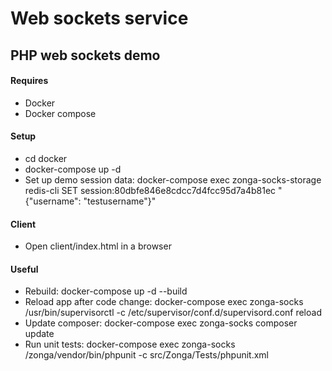 # Web sockets service

## PHP web sockets demo

#### Requires

* Docker
* Docker compose

#### Setup

* cd docker
* docker-compose up -d
* Set up demo session data: docker-compose exec zonga-socks-storage redis-cli SET session:80dbfe846e8cdcc7d4fcc95d7a4b81ec "{\"username\": \"testusername\"}"

#### Client

* Open client/index.html in a browser

#### Useful

* Rebuild: docker-compose up -d --build
* Reload app after code change: docker-compose exec zonga-socks /usr/bin/supervisorctl -c /etc/supervisor/conf.d/supervisord.conf reload
* Update composer: docker-compose exec zonga-socks composer update
* Run unit tests: docker-compose exec zonga-socks /zonga/vendor/bin/phpunit -c src/Zonga/Tests/phpunit.xml
